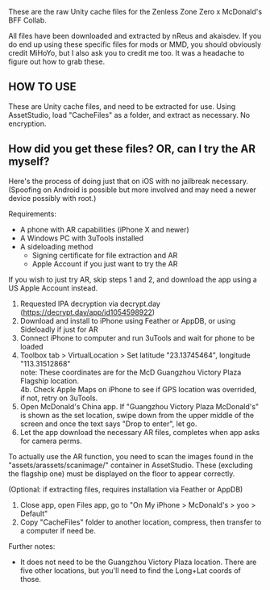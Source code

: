 These are the raw Unity cache files for the Zenless Zone Zero x McDonald's BFF Collab.

All files have been downloaded and extracted by nReus and akaisdev. 
If you do end up using these specific files for mods or MMD, you should obviously credit MiHoYo, but I also ask you to credit me too. It was a headache to figure out how to grab these.


## HOW TO USE

These are Unity cache files, and need to be extracted for use. Using AssetStudio, load "CacheFiles" as a folder, and extract as necessary. No encryption.


## How did you get these files? OR, can I try the AR myself?

Here's the process of doing just that on iOS with no jailbreak necessary. 
(Spoofing on Android is possible but more involved and may need a newer device possibly with root.)

Requirements:
- A phone with AR capabilities (iPhone X and newer)  
- A Windows PC with 3uTools installed  
- A sideloading method  
	- Signing certificate for file extraction and AR  
	- Apple Account if you just want to try the AR  

If you wish to just try AR, skip steps 1 and 2, and download the app using a US Apple Account instead.
1. Requested IPA decryption via decrypt.day (https://decrypt.day/app/id1054598922)
2. Download and install to iPhone using Feather or AppDB, or using Sideloadly if just for AR
3. Connect iPhone to computer and run 3uTools and wait for phone to be loaded
4. Toolbox tab > VirtualLocation > Set latitude "23.13745464", longitude "113.31512868"   
	note: These coordinates are for the McD Guangzhou Victory Plaza Flagship location.  
	4b. Check Apple Maps on iPhone to see if GPS location was overrided, if not, retry on 3uTools.
5. Open McDonald's China app. If "Guangzhou Victory Plaza McDonald's" is shown as the set location, swipe down from the upper middle of the screen and once the text says "Drop to enter", let go.
6. Let the app download the necessary AR files, completes when app asks for camera perms.

To actually use the AR function, you need to scan the images found in the "assets/arassets/scanimage/" container in AssetStudio.
These (excluding the flagship one) must be displayed on the floor to appear correctly.

(Optional: if extracting files, requires installation via Feather or AppDB)  
1. Close app, open Files app, go to "On My iPhone > McDonald's > yoo > Default"  
2. Copy "CacheFiles" folder to another location, compress, then transfer to a computer if need be.  

Further notes:  
- It does not need to be the Guangzhou Victory Plaza location. There are five other locations, but you'll need to find the Long+Lat coords of those.  


